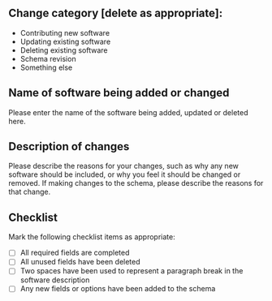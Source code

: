 
## Change category [delete as appropriate]:

+ Contributing new software
+ Updating existing software
+ Deleting existing software
+ Schema revision
+ Something else

## Name of software being added or changed

Please enter the name of the software being added, updated or deleted here.

## Description of changes

Please describe the reasons for your changes, such as why any new software should be included, or why you feel it should be changed or removed. If making changes to the schema, please describe the reasons for that change.

## Checklist

Mark the following checklist items as appropriate:

- [ ] All required fields are completed
- [ ] All unused fields have been deleted
- [ ] Two spaces have been used to represent a paragraph break in the software description
- [ ] Any new fields or options have been added to the schema
